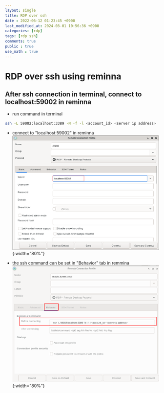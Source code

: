 ```yaml
---
layout: single
title: RDP over ssh
date : 2022-06-12 01:23:45 +0900
last_modified_at: 2024-03-01 10:56:36 +0900
categories: [rdp]
tags: [rdp ssh]
comments: true
public : true
use_math : true
---
```


# RDP over ssh using reminna
## After ssh connection in terminal, connect to localhost:59002 in reminna
  * run command in terminal
   ```bash
   ssh -L 59002:localhost:3389 -N -f -l <account_id> <server ip address>
   ```
  * connect to "localhost:59002" in reminna
![remmina_rdp_on_ssh_tunnel-server_setting_1](/assets/images/remmina_rdp_on_ssh_tunnel_server_setting_1.png){:width="80%"}

  * the ssh command can be set in "Behavior" tab in remmina
![remmina_rdp_on_ssh_tunnel-server_setting_2](/assets/images/remmina_rdp_on_ssh_tunnel_server_setting_2.png){:width="80%"}
